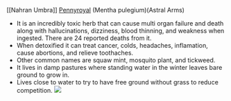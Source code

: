 [[Nahran Umbra]]
[Pennyroyal](https://www.mskcc.org/cancer-care/integrative-medicine/herbs/pennyroyal) (Mentha pulegium)(Astral Arms)

-   It is an incredibly toxic herb that can cause multi organ failure and death along with hallucinations, dizziness, blood thinning, and weakness when ingested. There are 24 reported deaths from it. 
-   When detoxified it can treat cancer, colds, headaches, inflamation, cause abortions, and relieve toothaches. 
-   Other common names are squaw mint, mosquito plant, and tickweed.
-   It lives in damp pastures where standing water in the winter leaves bare ground to grow in. 
-   Lives close to water to try to have free ground without grass to reduce competition.
**![](https://lh5.googleusercontent.com/zYTj77go3UIE362nL4mxQlrvAfxVxT48F5P3sqvYeKD-8PE6AFM4N52rZFeL33OlcZLZFwic0vzMdUvSI-Xy4KQ8eqyGg7k_4MlDyM--Ic2UiJr05ctkMXcTsD4pW-dennztI3ydbofukAsyntj1ekiNUTVa79Ng6EUJxMOLAIhbTZoOXeftTNTdbtX6Cw)**